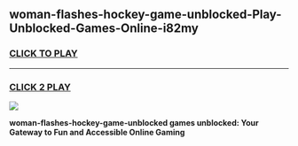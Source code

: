 
## woman-flashes-hockey-game-unblocked-Play-Unblocked-Games-Online-i82my
<h3>
<a href="https://premium76.site?title=woman-flashes-hockey-game-unblocked&ref=25A">CLICK TO PLAY</a></h3>
<hr>

<h3>
<a href="https://premium76.site?title=woman-flashes-hockey-game-unblocked&ref=25A">CLICK 2 PLAY</a>
  
</h3>

<a href="https://premium76.site?title=woman-flashes-hockey-game-unblocked&ref=25A"><img src="https://clearcache.store/games.png"></a>


**woman-flashes-hockey-game-unblocked games unblocked: Your Gateway to Fun and Accessible Online Gaming**
